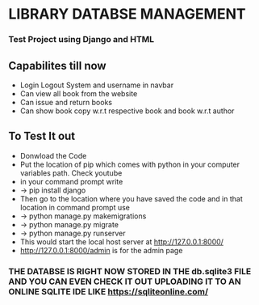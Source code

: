 # LIBRARY DATABSE MANAGEMENT
### Test Project using Django and HTML


## Capabilites till now
* Login Logout System and username in navbar
* Can view all book from the website
* Can issue and return books
* Can show book copy w.r.t respective book and book w.r.t author
## To Test It out
* Donwload the Code
* Put the location of pip which comes with python in your computer variables path. Check youtube
* in your command prompt write
* ->  pip install django
* Then go to the location where you have saved the code and in that location in command prompt use 
* -> python manage.py makemigrations
* -> python manage.py migrate
* -> python manage.py runserver
* This would start the local host server at http://127.0.0.1:8000/
* http://127.0.0.1:8000/admin is for the admin page

### THE DATABSE IS RIGHT NOW STORED IN THE db.sqlite3 FILE AND YOU CAN EVEN CHECK IT OUT UPLOADING IT TO AN ONLINE SQLITE IDE LIKE https://sqliteonline.com/
